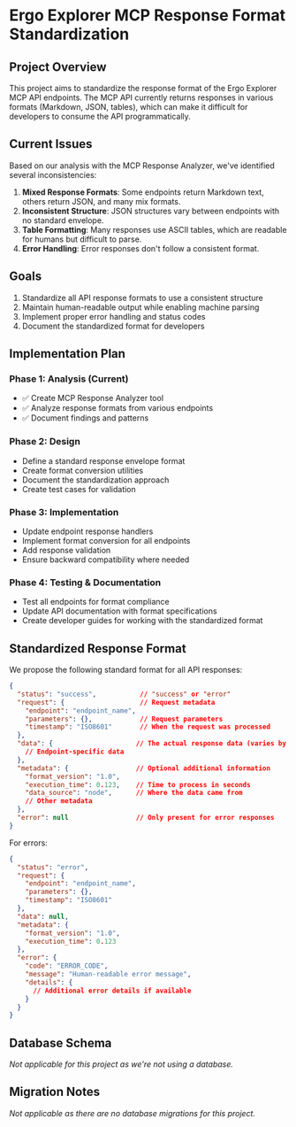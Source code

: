 # Ergo Explorer MCP Response Format Standardization

## Project Overview

This project aims to standardize the response format of the Ergo Explorer MCP API endpoints. The MCP API currently returns responses in various formats (Markdown, JSON, tables), which can make it difficult for developers to consume the API programmatically.

## Current Issues

Based on our analysis with the MCP Response Analyzer, we've identified several inconsistencies:

1. **Mixed Response Formats**: Some endpoints return Markdown text, others return JSON, and many mix formats.
2. **Inconsistent Structure**: JSON structures vary between endpoints with no standard envelope.
3. **Table Formatting**: Many responses use ASCII tables, which are readable for humans but difficult to parse.
4. **Error Handling**: Error responses don't follow a consistent format.

## Goals

1. Standardize all API response formats to use a consistent structure
2. Maintain human-readable output while enabling machine parsing
3. Implement proper error handling and status codes
4. Document the standardized format for developers

## Implementation Plan

### Phase 1: Analysis (Current)

- ✅ Create MCP Response Analyzer tool
- ✅ Analyze response formats from various endpoints
- ✅ Document findings and patterns

### Phase 2: Design

- Define a standard response envelope format
- Create format conversion utilities
- Document the standardization approach
- Create test cases for validation

### Phase 3: Implementation

- Update endpoint response handlers
- Implement format conversion for all endpoints
- Add response validation
- Ensure backward compatibility where needed

### Phase 4: Testing & Documentation

- Test all endpoints for format compliance
- Update API documentation with format specifications
- Create developer guides for working with the standardized format

## Standardized Response Format

We propose the following standard format for all API responses:

```json
{
  "status": "success",           // "success" or "error"
  "request": {                   // Request metadata
    "endpoint": "endpoint_name", 
    "parameters": {},            // Request parameters 
    "timestamp": "ISO8601"       // When the request was processed
  },
  "data": {                     // The actual response data (varies by endpoint)
    // Endpoint-specific data
  },
  "metadata": {                 // Optional additional information
    "format_version": "1.0",
    "execution_time": 0.123,    // Time to process in seconds
    "data_source": "node",      // Where the data came from
    // Other metadata
  },
  "error": null                 // Only present for error responses
}
```

For errors:

```json
{
  "status": "error",
  "request": {
    "endpoint": "endpoint_name",
    "parameters": {},
    "timestamp": "ISO8601" 
  },
  "data": null,
  "metadata": {
    "format_version": "1.0",
    "execution_time": 0.123
  },
  "error": {
    "code": "ERROR_CODE",
    "message": "Human-readable error message",
    "details": {
      // Additional error details if available
    }
  }
}
```

## Database Schema

*Not applicable for this project as we're not using a database.*

## Migration Notes

*Not applicable as there are no database migrations for this project.* 